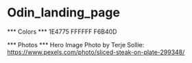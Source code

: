 # Odin_landing_page
*** Colors ***
    1E4775
    FFFFFF
    F6B40D

*** Photos ***
Hero Image
Photo by Terje Sollie: https://www.pexels.com/photo/sliced-steak-on-plate-299348/





